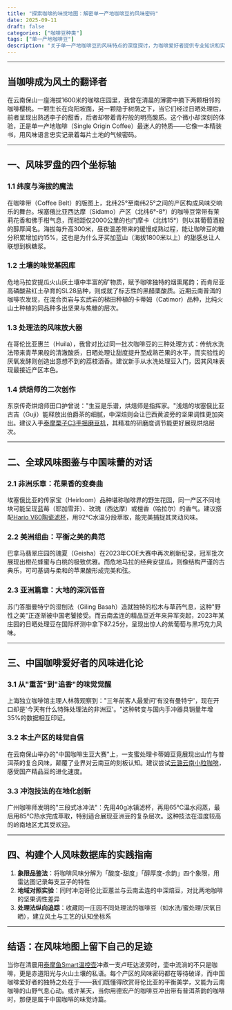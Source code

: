 ```yaml
---
title: "探索咖啡的味觉地图：解密单一产地咖啡豆的风味密码"
date: 2025-09-11
draft: false
categories: ["咖啡豆种类"]
tags: ["单一产地咖啡豆"]
description: "关于单一产地咖啡豆的风味特点的深度探讨，为咖啡爱好者提供专业知识和实用指南。"
---
```


---

## 当咖啡成为风土的翻译者

在云南保山一座海拔1600米的咖啡庄园里，我曾在清晨的薄雾中摘下两颗相邻的咖啡樱桃。一颗生长在向阳坡面，另一颗隐于树荫之下，当它们经过日晒处理后，前者呈现出熟透李子的甜香，后者却带着青柠般的明亮酸质。这个微小却深刻的体验，正是单一产地咖啡（Single Origin Coffee）最迷人的特质——它像一本精装书，用风味语言忠实记录着每片土地的气候密码。

---

## 一、风味罗盘的四个坐标轴

### 1.1 纬度与海拔的魔法
在咖啡带（Coffee Belt）的版图上，北纬25°至南纬25°之间的产区构成风味交响乐的舞台。埃塞俄比亚西达摩（Sidamo）产区（北纬6°-8°）的咖啡豆常带有茉莉花香和佛手柑气息，而相距仅2000公里的也门摩卡（北纬15°）则以其葡萄酒般的醇厚闻名。海拔每升高300米，昼夜温差带来的缓慢成熟过程，能让咖啡豆的糖分积累增加约15%，这也是为什么牙买加蓝山（海拔1800米以上）的甜感总让人联想到枫糖浆。

### 1.2 土壤的味觉基因库
危地马拉安提瓜火山灰土壤中丰富的矿物质，赋予咖啡独特的烟熏尾韵；而肯尼亚高磷酸盐红土孕育的SL28品种，则成就了标志性的黑醋栗酸质。近期云南普洱的咖啡农发现，在混合页岩与玄武岩的梯田种植的卡蒂姆（Catimor）品种，比纯火山土种植的同品种多出坚果与焦糖的层次。

### 1.3 处理法的风味放大器
在哥伦比亚惠兰（Huila），我曾对比过同一批次咖啡豆的三种处理方式：传统水洗法带来青苹果般的清澈酸质，日晒处理让甜度提升至成熟芒果的水平，而实验性的厌氧发酵则创造出意想不到的荔枝酒香。建议新手从水洗处理豆入门，因其风味表现最接近产区本色。

### 1.4 烘焙师的二次创作
东京传奇烘焙师田口护曾说："生豆是乐谱，烘焙师是指挥家。"浅焙的埃塞俄比亚古吉（Guji）能释放出伯爵茶的细腻，中深焙则会让巴西黄波旁的坚果调性更加突出。建议入手[泰摩栗子C3手摇磨豆机](https://www.amazon.com/s?k=%E6%B3%B0%E6%91%A9%E6%A0%97%E5%AD%90C3%E6%89%8B%E6%91%87%E7%A3%A8%E8%B1%86%E6%9C%BA&tag=coffeeprism-20)，其精准的研磨度调节能更好展现烘焙层次。

---

## 二、全球风味图鉴与中国味蕾的对话

### 2.1 非洲乐章：花果香的变奏曲
埃塞俄比亚的传家宝（Heirloom）品种堪称咖啡界的野生花园，同一产区不同地块可能呈现蓝莓（耶加雪菲）、玫瑰（西达摩）或檀香（哈拉尔）的香气。建议搭配[Hario V60陶瓷滤杯](https://www.amazon.com/s?k=Hario%20V60%E9%99%B6%E7%93%B7%E6%BB%A4%E6%9D%AF&tag=coffeeprism-20)，用92℃水温分段萃取，能完美捕捉其灵动风味。

### 2.2 美洲组曲：平衡之美的典范
巴拿马翡翠庄园的瑰夏（Geisha）在2023年COE大赛中再次刷新纪录，冠军批次展现出橙花蜂蜜与白桃的极致优雅。而危地马拉的经典安提瓜，则像结构严谨的古典乐，可可基调与柔和的苹果酸形成完美和弦。

### 2.3 亚洲篇章：大地的深沉低音
苏门答腊曼特宁的湿刨法（Giling Basah）造就独特的松木与草药气息，这种"野性之美"正逐渐被中国老饕接受。而云南孟连的精品豆近年来异军突起，2023年某庄园的日晒处理豆在国际杯测中拿下87.25分，呈现出惊人的紫葡萄与黑巧克力风味。

---

## 三、中国咖啡爱好者的风味进化论

### 3.1 从"重苦"到"追香"的味觉觉醒
上海独立咖啡馆主理人林薇观察到："三年前客人最爱问'有没有曼特宁'，现在开口却是'今天有什么特殊处理法的非洲豆'。"这种转变与国内手冲器具销量年增35%的数据相互印证。

### 3.2 本土产区的味觉自信
在云南保山举办的"中国咖啡生豆大赛"上，一支蜜处理卡蒂姆豆竟展现出山竹与普洱茶的复合风味，颠覆了业界对云南豆的刻板认知。建议尝试[云潞云南小粒咖啡](https://www.amazon.com/s?k=%E4%BA%91%E6%BD%9E%E4%BA%91%E5%8D%97%E5%B0%8F%E7%B2%92%E5%92%96%E5%95%A1&tag=coffeeprism-20)，感受国产精品豆的进化速度。

### 3.3 冲泡技法的在地化创新
广州咖啡师发明的"三段式冰冲法"：先用40g冰镇滤杯，再用65℃温水闷蒸，最后用85℃热水完成萃取，特别适合展现亚洲豆的复杂层次。这种技法在湿度较高的岭南地区尤其受欢迎。

---

## 四、构建个人风味数据库的实践指南

1. **象限品鉴法**：将咖啡风味分解为「酸度-甜度」「醇厚度-余韵」四个象限，用雷达图记录每支豆子的特性
2. **地域对照实验**：同时冲泡哥伦比亚蕙兰与云南孟连的中深焙豆，对比两地咖啡的坚果调性差异
3. **处理法纵向追踪**：收藏同一庄园不同处理法的咖啡豆（如水洗/蜜处理/厌氧日晒），建立风土与工艺的认知坐标系

---

## 结语：在风味地图上留下自己的足迹

当你在清晨用[泰摩鱼Smart温控壶](https://www.amazon.com/s?k=%E6%B3%B0%E6%91%A9%E9%B1%BCSmart%E6%B8%A9%E6%8E%A7%E5%A3%B6&tag=coffeeprism-20)冲煮一支卢旺达波旁时，壶中流淌的不只是咖啡，更是赤道阳光与火山土壤的私语。每个产区的风味密码都在等待破译，而中国咖啡爱好者的独特之处在于——我们既懂得欣赏哥伦比亚的平衡美学，又能为云南咖啡的山野气息心动。或许某天，当你用德宏产的咖啡豆冲出带有普洱茶韵的咖啡时，那便是属于中国咖啡的味觉诗篇。